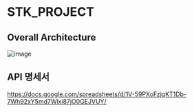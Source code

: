 # STK_PROJECT

## Overall Architecture

![image](https://github.com/user-attachments/assets/ab394e8f-04a5-4210-b90a-bfc9c3ab0db1)


## API 명세서

https://docs.google.com/spreadsheets/d/1V-59PXoFzjqKT1Db-7Wh92xY5md7Wlxi87jO0GEJVUY/


